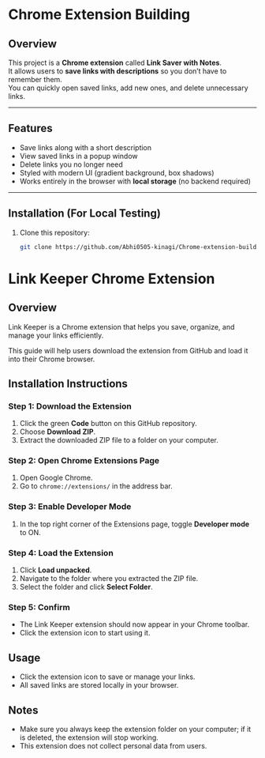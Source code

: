 # Chrome Extension Building

## Overview
This project is a **Chrome extension** called **Link Saver with Notes**.  
It allows users to **save links with descriptions** so you don’t have to remember them.  
You can quickly open saved links, add new ones, and delete unnecessary links.

---

## Features
- Save links along with a short description
- View saved links in a popup window
- Delete links you no longer need
- Styled with modern UI (gradient background, box shadows)
- Works entirely in the browser with **local storage** (no backend required)

---

## Installation (For Local Testing)
1. Clone this repository:
   ```bash
   git clone https://github.com/Abhi0505-kinagi/Chrome-extension-building.git
# Link Keeper Chrome Extension

## Overview
Link Keeper is a Chrome extension that helps you save, organize, and manage your links efficiently.  

This guide will help users download the extension from GitHub and load it into their Chrome browser.

## Installation Instructions

### Step 1: Download the Extension
1. Click the green **Code** button on this GitHub repository.  
2. Choose **Download ZIP**.  
3. Extract the downloaded ZIP file to a folder on your computer.

### Step 2: Open Chrome Extensions Page
1. Open Google Chrome.  
2. Go to `chrome://extensions/` in the address bar.  

### Step 3: Enable Developer Mode
1. In the top right corner of the Extensions page, toggle **Developer mode** to ON.  

### Step 4: Load the Extension
1. Click **Load unpacked**.  
2. Navigate to the folder where you extracted the ZIP file.  
3. Select the folder and click **Select Folder**.  

### Step 5: Confirm
- The Link Keeper extension should now appear in your Chrome toolbar.  
- Click the extension icon to start using it.

## Usage
- Click the extension icon to save or manage your links.  
- All saved links are stored locally in your browser.  

## Notes
- Make sure you always keep the extension folder on your computer; if it is deleted, the extension will stop working.  
- This extension does not collect personal data from users.  

